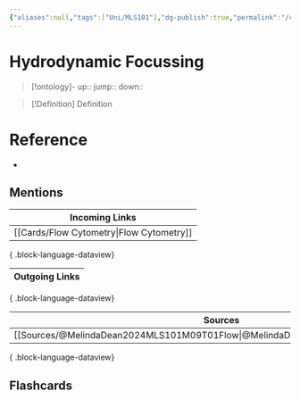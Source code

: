 ```yaml
---
{"aliases":null,"tags":["Uni/MLS101"],"dg-publish":true,"permalink":"/cards/hydrodynamic-focussing/","dgPassFrontmatter":true}
---
```


# Hydrodynamic Focussing

> [!ontology]-
> up:: 
> jump:: 
> down:: 

> [!Definition] Definition

# Reference

- 

## Mentions

| Incoming Links                              |
| ------------------------------------------- |
| [[Cards/Flow Cytometry\|Flow Cytometry]] |

{ .block-language-dataview}

| Outgoing Links |
| -------------- |

{ .block-language-dataview}

| Sources                                                                           |
| --------------------------------------------------------------------------------- |
| [[Sources/@MelindaDean2024MLS101M09T01Flow\|@MelindaDean2024MLS101M09T01Flow]] |

{ .block-language-dataview}

## Flashcards